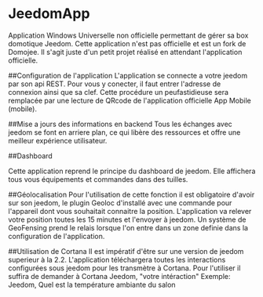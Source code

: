 # JeedomApp
Application Windows Universelle non officielle permettant de gérer sa box domotique Jeedom.
Cette application n'est pas officielle et est un fork de Domojee.
Il s'agit juste d'un petit projet réalisé en attendant l'application officielle.

##Configuration de l'application
L'application se connecte a votre jeedom par son api REST.
Pour vous y conecter, il faut entrer l'adresse de connexion ainsi que sa clef.
Cette procédure un peufastidieuse sera remplacée par une lecture de QRcode de l'application officielle App Mobile (mobile).

##Mise a jours des informations en backend
Tous les échanges avec jeedom se font en arriere plan, ce qui libère des ressources et offre une meilleur expérience utilisateur.

##Dashboard

Cette application reprend le principe du dashboard de jeedom.
Elle affichera tous vous équipements et commandes dans des tuilles.

##Géolocalisation
Pour l'utilisation de cette fonction il est obligatoire d'avoir sur son jeedom, le plugin Geoloc d'installé avec une commande pour l'appareil dont vous souhaitait connaitre la position.
L'application va relever votre position toutes les 15 minutes et l'envoyer à jeedom.
Un système de GeoFensing prend le relais lorsque l'on entre dans un zone definie dans la configuration de l'application.

##Utilisation de Cortana
Il est impératif d'être sur une version de jeedom superieur à la 2.2.
L'application téléchargera toutes les interactions configurées sous jeedom pour les transmètre à Cortana.
Pour l'utiliser il suffira de demander à Cortana
Jeedom, "votre intéraction"
Exemple:
Jeedom, Quel est la température ambiante du salon
